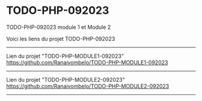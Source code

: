 # TODO-PHP-092023
TODO-PHP-092023 module 1 et Module 2


Voici les liens du projet TODO-PHP-092023
*******************************************************
Lien du projet "TODO-PHP-MODULE1-092023"
https://github.com/Ranaivombelo/TODO-PHP-MODULE1-092023
*******************************************************
Lien du projet "TODO-PHP-MODULE2-092023"
https://github.com/Ranaivombelo/TODO-PHP-MODULE2-092023
*******************************************************
